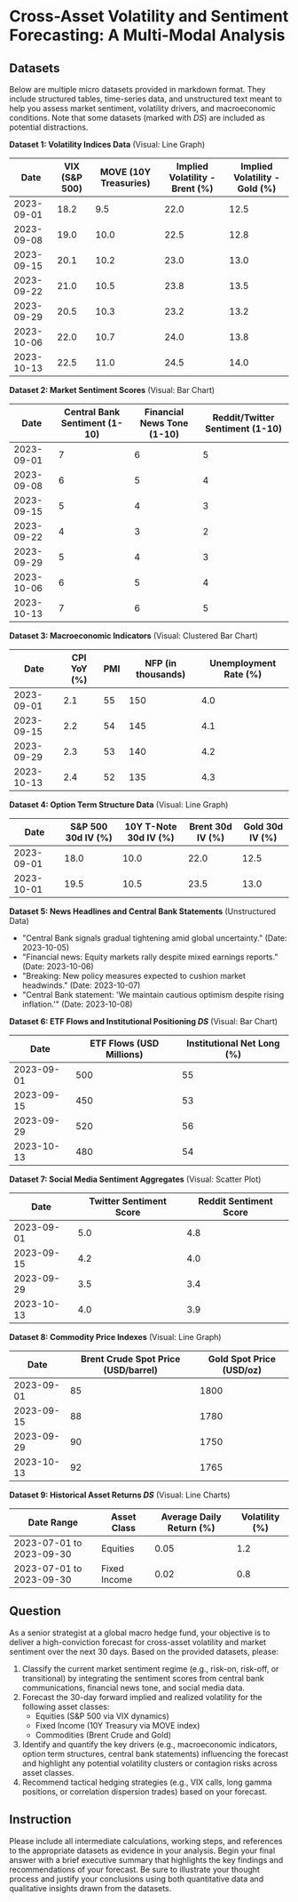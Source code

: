 # Cross-Asset Volatility and Sentiment Forecasting: A Multi-Modal Analysis

## Datasets
Below are multiple micro datasets provided in markdown format. They include structured tables, time-series data, and unstructured text meant to help you assess market sentiment, volatility drivers, and macroeconomic conditions. Note that some datasets (marked with *DS*) are included as potential distractions.

**Dataset 1: Volatility Indices Data** (Visual: Line Graph)

| Date       | VIX (S&P 500) | MOVE (10Y Treasuries) | Implied Volatility - Brent (%) | Implied Volatility - Gold (%) |
|------------|---------------|-----------------------|--------------------------------|-------------------------------|
| 2023-09-01 | 18.2          | 9.5                   | 22.0                           | 12.5                          |
| 2023-09-08 | 19.0          | 10.0                  | 22.5                           | 12.8                          |
| 2023-09-15 | 20.1          | 10.2                  | 23.0                           | 13.0                          |
| 2023-09-22 | 21.0          | 10.5                  | 23.8                           | 13.5                          |
| 2023-09-29 | 20.5          | 10.3                  | 23.2                           | 13.2                          |
| 2023-10-06 | 22.0          | 10.7                  | 24.0                           | 13.8                          |
| 2023-10-13 | 22.5          | 11.0                  | 24.5                           | 14.0                          |

**Dataset 2: Market Sentiment Scores** (Visual: Bar Chart)

| Date       | Central Bank Sentiment (1-10) | Financial News Tone (1-10) | Reddit/Twitter Sentiment (1-10) |
|------------|-------------------------------|----------------------------|---------------------------------|
| 2023-09-01 | 7                             | 6                          | 5                               |
| 2023-09-08 | 6                             | 5                          | 4                               |
| 2023-09-15 | 5                             | 4                          | 3                               |
| 2023-09-22 | 4                             | 3                          | 2                               |
| 2023-09-29 | 5                             | 4                          | 3                               |
| 2023-10-06 | 6                             | 5                          | 4                               |
| 2023-10-13 | 7                             | 6                          | 5                               |

**Dataset 3: Macroeconomic Indicators** (Visual: Clustered Bar Chart)

| Date       | CPI YoY (%) | PMI | NFP (in thousands) | Unemployment Rate (%) |
|------------|-------------|-----|--------------------|-----------------------|
| 2023-09-01 | 2.1         | 55  | 150                | 4.0                   |
| 2023-09-15 | 2.2         | 54  | 145                | 4.1                   |
| 2023-09-29 | 2.3         | 53  | 140                | 4.2                   |
| 2023-10-13 | 2.4         | 52  | 135                | 4.3                   |

**Dataset 4: Option Term Structure Data** (Visual: Line Graph)

| Date       | S&P 500 30d IV (%) | 10Y T-Note 30d IV (%) | Brent 30d IV (%) | Gold 30d IV (%) |
|------------|--------------------|-----------------------|------------------|-----------------|
| 2023-09-01 | 18.0               | 10.0                  | 22.0             | 12.5            |
| 2023-10-01 | 19.5               | 10.5                  | 23.5             | 13.0            |

**Dataset 5: News Headlines and Central Bank Statements** (Unstructured Data)

- "Central Bank signals gradual tightening amid global uncertainty." (Date: 2023-10-05)
- "Financial news: Equity markets rally despite mixed earnings reports." (Date: 2023-10-06)
- "Breaking: New policy measures expected to cushion market headwinds." (Date: 2023-10-07)
- "Central Bank statement: 'We maintain cautious optimism despite rising inflation.'" (Date: 2023-10-08)

**Dataset 6: ETF Flows and Institutional Positioning *DS*** (Visual: Bar Chart)

| Date       | ETF Flows (USD Millions) | Institutional Net Long (%) |
|------------|--------------------------|----------------------------|
| 2023-09-01 | 500                      | 55                         |
| 2023-09-15 | 450                      | 53                         |
| 2023-09-29 | 520                      | 56                         |
| 2023-10-13 | 480                      | 54                         |

**Dataset 7: Social Media Sentiment Aggregates** (Visual: Scatter Plot)

| Date       | Twitter Sentiment Score | Reddit Sentiment Score |
|------------|-------------------------|------------------------|
| 2023-09-01 | 5.0                     | 4.8                    |
| 2023-09-15 | 4.2                     | 4.0                    |
| 2023-09-29 | 3.5                     | 3.4                    |
| 2023-10-13 | 4.0                     | 3.9                    |

**Dataset 8: Commodity Price Indexes** (Visual: Line Graph)

| Date       | Brent Crude Spot Price (USD/barrel) | Gold Spot Price (USD/oz) |
|------------|-------------------------------------|--------------------------|
| 2023-09-01 | 85                                  | 1800                     |
| 2023-09-15 | 88                                  | 1780                     |
| 2023-09-29 | 90                                  | 1750                     |
| 2023-10-13 | 92                                  | 1765                     |

**Dataset 9: Historical Asset Returns *DS*** (Visual: Line Charts)

| Date Range                 | Asset Class  | Average Daily Return (%) | Volatility (%) |
|----------------------------|--------------|--------------------------|----------------|
| 2023-07-01 to 2023-09-30   | Equities     | 0.05                     | 1.2            |
| 2023-07-01 to 2023-09-30   | Fixed Income | 0.02                     | 0.8            |

## Question
As a senior strategist at a global macro hedge fund, your objective is to deliver a high-conviction forecast for cross-asset volatility and market sentiment over the next 30 days. Based on the provided datasets, please:

1. Classify the current market sentiment regime (e.g., risk-on, risk-off, or transitional) by integrating the sentiment scores from central bank communications, financial news tone, and social media data.
2. Forecast the 30-day forward implied and realized volatility for the following asset classes:
   - Equities (S&P 500 via VIX dynamics)
   - Fixed Income (10Y Treasury via MOVE index)
   - Commodities (Brent Crude and Gold)
3. Identify and quantify the key drivers (e.g., macroeconomic indicators, option term structures, central bank statements) influencing the forecast and highlight any potential volatility clusters or contagion risks across asset classes.
4. Recommend tactical hedging strategies (e.g., VIX calls, long gamma positions, or correlation dispersion trades) based on your forecast.

## Instruction
Please include all intermediate calculations, working steps, and references to the appropriate datasets as evidence in your analysis. Begin your final answer with a brief executive summary that highlights the key findings and recommendations of your forecast. Be sure to illustrate your thought process and justify your conclusions using both quantitative data and qualitative insights drawn from the datasets.
